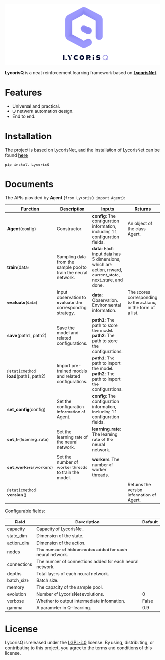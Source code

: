 ![logo](https://github.com/RootHarold/LycorisQ/blob/master/logo/logo.svg)

**LycorisQ** is a neat reinforcement learning framework based on [**LycorisNet**](https://github.com/RootHarold/Lycoris).

# Features
* Universal and practical.
* Q network automation design.
* End to end.

# Installation
The project is based on LycorisNet, and the installation of LycorisNet can be found [**here**](https://github.com/RootHarold/Lycoris#Installation).

```
pip install LycorisQ
```

# Documents
The APIs provided by **Agent** (`from LycorisQ import Agent`):

Function | Description |  Inputs | Returns
-|-|-|-
**Agent**(config) | Constructor. | **config**: The configuration information, including 11 configuration fields. | An object of the class Agent.
**train**(data) | Sampling data from the sample pool to train the neural network. | **data**: Each input data has 5 dimensions, which are action, reward, current_state, next_state, and done. | 
**evaluate**(data) | Input observation to evaluate the corresponding strategy. | **data**: Observation. Environmental information. | The scores corresponding to the actions, in the form of a list.
**save**(path1, path2) | Save the model and related configurations. | **path1**: The path to store the model.<br/> **path2**: The path to store the configurations. |
`@staticmethod`<br/>**load**(path1, path2) | Import pre-trained models and related configurations. | **path1**: The path to import the model.<br/> **path2**: The path to import the configurations. |
**set_config**(config) | Set the configuration information of Agent. | **config**: The configuration information, including 11 configuration fields. |
**set_lr**(learning_rate) | Set the learning rate of the neural network. | **learning_rate**: The learning rate of the neural network. | 
**set_workers**(workers) | Set the number of worker threads to train the model. | **workers**: The number of worker threads. | 
`@staticmethod`<br/>**version**() |  |  | Returns the version information of Agent.

Configurable fields:

Field | Description |Default
-|-|-
capacity | Capacity of LycorisNet. |
state_dim | Dimension of the state. |
action_dim | Dimension of the action. | 
nodes | The number of hidden nodes added for each neural network. |
connections| The number of connections added for each neural network. |
depths| Total layers of each neural network. |
batch_size| Batch size. |
memory| The capacity of the sample pool. |
evolution| Number of LycorisNet evolutions. | 0
verbose| Whether to output intermediate information. | False
gamma | A parameter in Q-learning. | 0.9

# License
LycorisQ is released under the [LGPL-3.0](https://github.com/RootHarold/LycorisQ/blob/master/LICENSE) license. By using, distributing, or contributing to this project, you agree to the terms and conditions of this license.